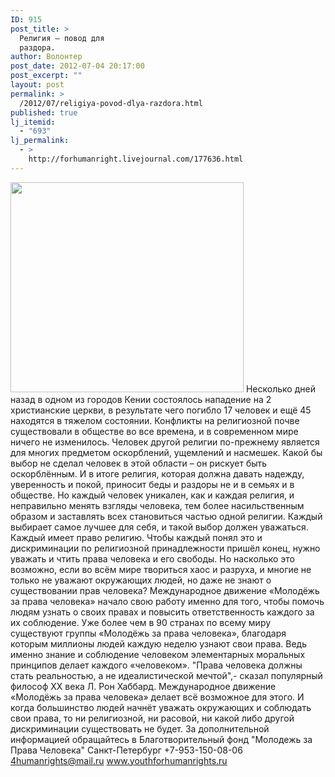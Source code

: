 ```yaml
---
ID: 915
post_title: >
  Религия – повод для
  раздора.
author: Волонтер
post_date: 2012-07-04 20:17:00
post_excerpt: ""
layout: post
permalink: >
  /2012/07/religiya-povod-dlya-razdora.html
published: true
lj_itemid:
  - "693"
lj_permalink:
  - >
    http://forhumanright.livejournal.com/177636.html
---
```

<a href="http://pics.livejournal.com/forhumanright/pic/0001aw9e/"><img src="http://pics.livejournal.com/forhumanright/pic/0001aw9e" width="373" height="336" border='0'/></a> Несколько дней назад в одном из городов Кении состоялось нападение на 2 христианские церкви, в результате чего погибло 17 человек и ещё 45 находятся в тяжелом состоянии.
Конфликты на религиозной почве существовали в обществе во все времена, и в современном мире ничего не изменилось. Человек другой религии по-прежнему является для многих предметом оскорблений, ущемлений и насмешек. Какой бы выбор не сделал человек в этой области – он рискует быть оскорблённым. И в итоге религия, которая должна давать надежду, уверенность и покой, приносит беды и раздоры не и в семьях и в обществе. Но каждый человек уникален, как и каждая религия, и неправильно менять взгляды человека, тем более насильственным образом и заставлять всех становиться частью одной религии. Каждый выбирает самое лучшее для себя, и такой выбор должен уважаться. Каждый имеет право религию. 
Чтобы каждый понял это и дискриминации по религиозной принадлежности пришёл конец, нужно уважать и чтить права человека и его свободы. Но насколько это возможно, если во всём мире твориться хаос и разруха, и многие  не только не уважают окружающих людей, но даже не знают о существовании прав человека? 
Международное движение «Молодёжь за права человека» начало свою работу именно для того, чтобы помочь людям узнать о своих правах и повысить ответственность каждого за их соблюдение. Уже более чем в 90 странах по всему миру существуют группы «Молодёжь за права человека», благодаря которым миллионы людей каждую неделю узнают свои права. Ведь именно знание и соблюдение человеком элементарных моральных принципов делает каждого «человеком».
"Права человека должны стать реальностью, а не идеалистической мечтой",- сказал популярный философ ХХ века Л. Рон Хаббард. Международное движение «Молодёжь за права человека» делает всё возможное для этого. И когда большинство людей начнёт уважать окружающих и соблюдать свои права, то ни религиозной, ни расовой, ни какой либо другой дискриминации существовать не будет. 
За дополнительной информацией обращайтесь в
Благотворительный фонд
"Молодежь за Права Человека" Санкт-Петербург 
+7-953-150-08-06 
4humanrights@mail.ru
www.youthforhumanrights.ru